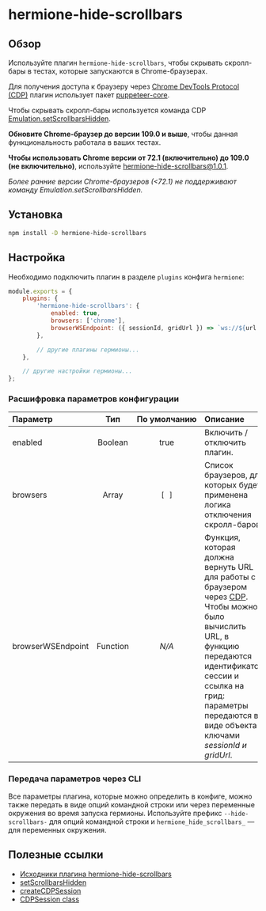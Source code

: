 # hermione-hide-scrollbars

## Обзор

Используйте плагин `hermione-hide-scrollbars`, чтобы скрывать скролл-бары в тестах, которые запускаются в Chrome-браузерах.

Для получения доступа к браузеру через [Chrome DevTools Protocol (CDP)][CDP] плагин использует пакет [puppeteer-core](https://github.com/GoogleChrome/puppeteer).

Чтобы скрывать скролл-бары используется команда CDP [Emulation.setScrollbarsHidden][set-scrollbars-hidden].

**Обновите Chrome-браузер до версии 109.0 и выше**, чтобы данная функциональность работала в ваших тестах.

**Чтобы использовать Chrome версии от 72.1 (включительно) до 109.0 (не включительно)**, используйте hermione-hide-scrollbars@1.0.1.

*Более ранние версии Chrome-браузеров (<72.1) не поддерживают команду _Emulation.setScrollbarsHidden_.*

## Установка

```bash
npm install -D hermione-hide-scrollbars
```

## Настройка

Необходимо подключить плагин в разделе `plugins` конфига `hermione`:

```javascript
module.exports = {
    plugins: {
        'hermione-hide-scrollbars': {
            enabled: true,
            browsers: ['chrome'],
            browserWSEndpoint: ({ sessionId, gridUrl }) => `ws://${url.parse(gridUrl).host}/devtools/${sessionId}`
        },

        // другие плагины гермионы...
    },

    // другие настройки гермионы...
};
```

### Расшифровка параметров конфигурации

| **Параметр** | **Тип** | **По&nbsp;умолчанию** | **Описание** |
| :--- | :---: | :---: | :--- |
| enabled | Boolean | true | Включить / отключить плагин. |
| browsers | Array | `[ ]` | Список браузеров, для которых будет применена логика отключения скролл-баров. |
| browserWSEndpoint | Function | _N/A_ | Функция, которая должна вернуть URL для работы с браузером через [CDP][CDP]. Чтобы можно было вычислить URL, в функцию передаются идентификатор сессии и ссылка на грид: параметры передаются в виде объекта с ключами _sessionId и gridUrl_. |

### Передача параметров через CLI

Все параметры плагина, которые можно определить в конфиге, можно также передать в виде опций командной строки или через переменные окружения во время запуска гермионы. Используйте префикс `--hide-scrollbars-` для опций командной строки и `hermione_hide_scrollbars_` &mdash; для переменных окружения.

## Полезные ссылки

* [Исходники плагина hermione-hide-scrollbars][hermione-hide-scrollbars]
* [setScrollbarsHidden][set-scrollbars-hidden]
* [createCDPSession](https://github.com/puppeteer/puppeteer/blob/main/docs/api/puppeteer.target.createcdpsession.md)
* [CDPSession class](https://github.com/puppeteer/puppeteer/blob/main/docs/api/puppeteer.cdpsession.md)

[hermione-hide-scrollbars]: https://github.com/gemini-testing/hermione-hide-scrollbars/
[set-scrollbars-hidden]: https://chromedevtools.github.io/devtools-protocol/tot/Emulation/#method-setScrollbarsHidden
[CDP]: https://chromedevtools.github.io/devtools-protocol/
